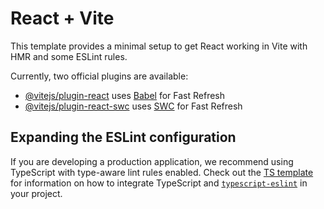 # React + Vite

This template provides a minimal setup to get React working in Vite with HMR and some ESLint rules.

Currently, two official plugins are available:

- [@vitejs/plugin-react](https://github.com/vitejs/vite-plugin-react/blob/main/packages/plugin-react) uses [Babel](https://babeljs.io/) for Fast Refresh
- [@vitejs/plugin-react-swc](https://github.com/vitejs/vite-plugin-react/blob/main/packages/plugin-react-swc) uses [SWC](https://swc.rs/) for Fast Refresh

## Expanding the ESLint configuration

If you are developing a production application, we recommend using TypeScript with type-aware lint rules enabled. Check out the [TS template](https://github.com/vitejs/vite/tree/main/packages/create-vite/template-react-ts) for information on how to integrate TypeScript and [`typescript-eslint`](https://typescript-eslint.io) in your project.

<!-- components/ — все визуальные и интерактивные части интерфейса (разделены по папкам).
store/ — логика управления состоянием приложения (Redux).
utils/ — вспомогательные функции, которые можно использовать в разных частях приложения.
App.jsx, App.css, main.jsx — базовые файлы для запуска и оформления приложения. -->

<!-- Библиотека date-fns -->
<!-- Библиотека react-datepicker -->
<!-- Библиотека react-i18next -->
<!-- Библиотека rreact-switch-theme -->
